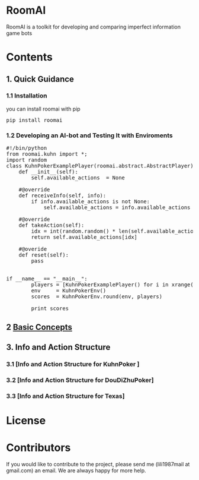# RoomAI

RoomAI is a toolkit for developing and comparing imperfect information game bots


# Contents

## 1. Quick Guidance


### 1.1 Installation

you can install roomai with pip

<pre>
pip install roomai
</pre>


### 1.2 Developing an AI-bot and Testing It with Enviroments

<pre>
#!/bin/python
from roomai.kuhn import *;
import random
class KuhnPokerExamplePlayer(roomai.abstract.AbstractPlayer):
    def __init__(self):
        self.available_actions  = None

    #@override
    def receiveInfo(self, info):
        if info.available_actions is not None:
            self.available_actions = info.available_actions

    #@override
    def takeAction(self):
        idx = int(random.random() * len(self.available_actions))
        return self.available_actions[idx]

    #@overide
    def reset(self):
        pass


if __name__ == "__main__":
        players = [KuhnPokerExamplePlayer() for i in xrange(2)]
        env     = KuhnPokerEnv()
        scores  = KuhnPokerEnv.round(env, players)

        print scores
</pre>

## 2  [Basic Concepts](https://github.com/roomai/RoomAI/blob/master/docs/Basic/README.md)

## 3. Info and Action Structure

### 3.1 [Info and Action Structure for KuhnPoker ]

### 3.2 [Info and Action Structure for DouDiZhuPoker]

### 3.3 [Info and Action Structure for Texas]

# License

# Contributors

If you would like to contribute to the project, please send me (lili1987mail at gmail.com) an email. We are always happy for more help.
